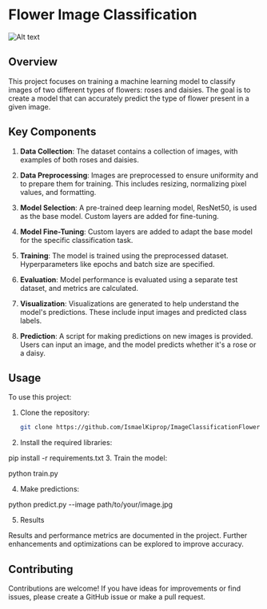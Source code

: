 # Flower Image Classification

![Alt text](image.png)

## Overview

This project focuses on training a machine learning model to classify images of two different types of flowers: roses and daisies. The goal is to create a model that can accurately predict the type of flower present in a given image.

## Key Components

1. **Data Collection**: The dataset contains a collection of images, with examples of both roses and daisies.

2. **Data Preprocessing**: Images are preprocessed to ensure uniformity and to prepare them for training. This includes resizing, normalizing pixel values, and formatting.

3. **Model Selection**: A pre-trained deep learning model, ResNet50, is used as the base model. Custom layers are added for fine-tuning.

4. **Model Fine-Tuning**: Custom layers are added to adapt the base model for the specific classification task.

5. **Training**: The model is trained using the preprocessed dataset. Hyperparameters like epochs and batch size are specified.

6. **Evaluation**: Model performance is evaluated using a separate test dataset, and metrics are calculated.

7. **Visualization**: Visualizations are generated to help understand the model's predictions. These include input images and predicted class labels.

8. **Prediction**: A script for making predictions on new images is provided. Users can input an image, and the model predicts whether it's a rose or a daisy.

## Usage

To use this project:

1. Clone the repository:

   ```bash
   git clone https://github.com/IsmaelKiprop/ImageClassificationFlowers.git

2. Install the required libraries:

pip install -r requirements.txt
3. Train the model:

python train.py

4. Make predictions:

python predict.py --image path/to/your/image.jpg

5. Results

Results and performance metrics are documented in the project. Further enhancements and optimizations can be explored to improve accuracy.

## Contributing
Contributions are welcome! If you have ideas for improvements or find issues, please create a GitHub issue or make a pull request.

